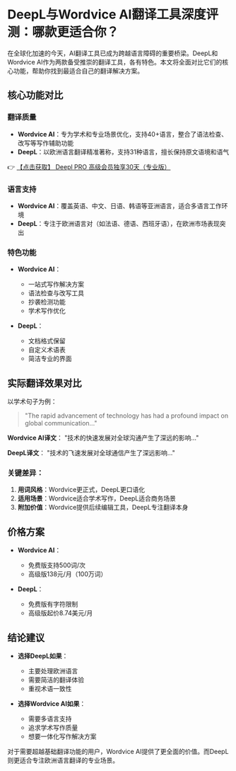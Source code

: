 # DeepL与Wordvice AI翻译工具深度评测：哪款更适合你？

在全球化加速的今天，AI翻译工具已成为跨越语言障碍的重要桥梁。DeepL和Wordvice AI作为两款备受推崇的翻译工具，各有特色。本文将全面对比它们的核心功能，帮助你找到最适合自己的翻译解决方案。

## 核心功能对比

### 翻译质量
- **Wordvice AI**：专为学术和专业场景优化，支持40+语言，整合了语法检查、改写等写作辅助功能
- **DeepL**：以欧洲语言翻译精准著称，支持31种语言，擅长保持原文语境和语气

👉 [【点击获取】 Deepl PRO 高级会员独享30天（专业版） ](https://bit.ly/DEepl)

### 语言支持
- **Wordvice AI**：覆盖英语、中文、日语、韩语等亚洲语言，适合多语言工作环境
- **DeepL**：专注于欧洲语言对（如法语、德语、西班牙语），在欧洲市场表现突出

### 特色功能
- **Wordvice AI**：
  - 一站式写作解决方案
  - 语法检查与改写工具
  - 抄袭检测功能
  - 学术写作优化

- **DeepL**：
  - 文档格式保留
  - 自定义术语表
  - 简洁专业的界面

## 实际翻译效果对比

以学术句子为例：
> "The rapid advancement of technology has had a profound impact on global communication..."

**Wordvice AI译文**：
"技术的快速发展对全球沟通产生了深远的影响..."

**DeepL译文**：
"技术的飞速发展对全球通信产生了深远影响..."

### 关键差异：
1. **用词风格**：Wordvice更正式，DeepL更口语化
2. **适用场景**：Wordvice适合学术写作，DeepL适合商务场景
3. **附加价值**：Wordvice提供后续编辑工具，DeepL专注翻译本身

## 价格方案
- **Wordvice AI**：
  - 免费版支持500词/次
  - 高级版138元/月（100万词）
  
- **DeepL**：
  - 免费版有字符限制
  - 高级版起价8.74美元/月

## 结论建议

- **选择DeepL如果**：
  - 主要处理欧洲语言
  - 需要简洁的翻译体验
  - 重视术语一致性

- **选择Wordvice AI如果**：
  - 需要多语言支持
  - 追求学术写作质量
  - 想要一体化写作解决方案

对于需要超越基础翻译功能的用户，Wordvice AI提供了更全面的价值。而DeepL则更适合专注欧洲语言翻译的专业场景。
